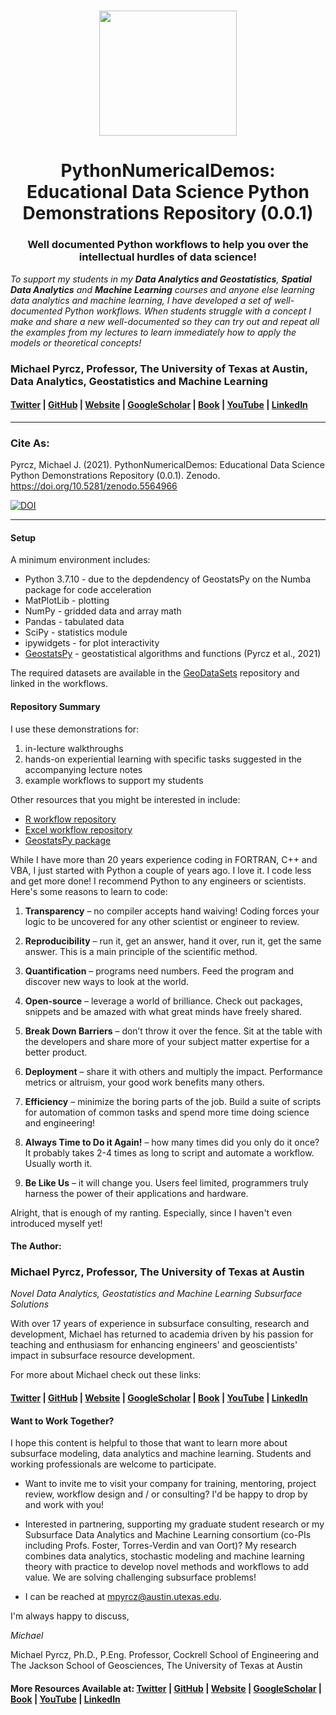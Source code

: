 <h1 align="center"<p>
    <img src="https://github.com/GeostatsGuy/GeostatsPy/blob/master/TCG_color_logo.png" width="220" height="200" />
</p></h1>

<h1 align="center">PythonNumericalDemos: Educational Data Science Python Demonstrations Repository (0.0.1)</h1>

<h3 align="center">Well documented Python workflows to help you over the intellectual hurdles of data science!</h3>

*To support my students in my **Data Analytics and Geostatistics**, **Spatial Data Analytics** and **Machine Learning** courses and anyone else learning data analytics and machine learning, I have developed a set of well-documented Python workflows. When students struggle with a concept I make and share a new well-documented so they can try out and repeat all the examples from my lectures to learn immediately how to apply the models or theoretical concepts!* 

### Michael Pyrcz, Professor, The University of Texas at Austin, Data Analytics, Geostatistics and Machine Learning 
#### [Twitter](https://twitter.com/geostatsguy) | [GitHub](https://github.com/GeostatsGuy) | [Website](http://michaelpyrcz.com) | [GoogleScholar](https://scholar.google.com/citations?user=QVZ20eQAAAAJ&hl=en&oi=ao) | [Book](https://www.amazon.com/Geostatistical-Reservoir-Modeling-Michael-Pyrcz/dp/0199731446) | [YouTube](https://www.youtube.com/channel/UCLqEr-xV-ceHdXXXrTId5ig)  | [LinkedIn](https://www.linkedin.com/in/michael-pyrcz-61a648a1)

***

### Cite As:

Pyrcz, Michael J. (2021). PythonNumericalDemos: Educational Data Science Python Demonstrations Repository (0.0.1). Zenodo. https://doi.org/10.5281/zenodo.5564966

[![DOI](https://zenodo.org/badge/106843586.svg)](https://zenodo.org/doi/10.5281/zenodo.5564966)

***

#### Setup

A minimum environment includes:

* Python 3.7.10 - due to the depdendency of GeostatsPy on the Numba package for code acceleration
* MatPlotLib - plotting
* NumPy - gridded data and array math
* Pandas - tabulated data
* SciPy - statistics module
* ipywidgets - for plot interactivity
* [GeostatsPy](https://pypi.org/project/geostatspy/) - geostatistical algorithms and functions (Pyrcz et al., 2021)

The required datasets are available in the [GeoDataSets](https://github.com/GeostatsGuy/GeoDataSets) repository and linked in the workflows.

#### Repository Summary

I use these demonstrations for:

1. in-lecture walkthroughs 
2. hands-on experiential learning with specific tasks suggested in the accompanying lecture notes
3. example workflows to support my students

Other resources that you might be interested in include:

*  [R workflow repository](https://github.com/GeostatsGuy/geostatsr)
*  [Excel workflow repository](https://github.com/GeostatsGuy/ExcelNumericalDemos)
*  [GeostatsPy package](https://github.com/GeostatsGuy/GeostatsPy)

While I have more than 20 years experience coding in FORTRAN, C++ and VBA, I just started with Python a couple of years ago. I love it.  I code less and get more done!  I recommend Python to any engineers or scientists.  Here's some reasons to learn to code:

1. __Transparency__ – no compiler accepts hand waiving! Coding forces your logic to be uncovered for any other scientist or engineer to review.

2. __Reproducibility__ – run it, get an answer, hand it over, run it, get the same answer. This is a main principle of the scientific method.

3. __Quantification__ – programs need numbers. Feed the program and discover new ways to look at the world.

4. __Open-source__ – leverage a world of brilliance. Check out packages, snippets and be amazed with what great minds have freely shared.

5. __Break Down Barriers__ – don’t throw it over the fence. Sit at the table with the developers and share more of your subject matter expertise for a better product.

6. __Deployment__ – share it with others and multiply the impact. Performance metrics or altruism, your good work benefits many others.

7. __Efficiency__ – minimize the boring parts of the job. Build a suite of scripts for automation of common tasks and spend more time doing science and engineering!

8. __Always Time to Do it Again!__ – how many times did you only do it once? It probably takes 2-4 times as long to script and automate a workflow.  Usually worth it.

9. __Be Like Us__ – it will change you. Users feel limited, programmers truly harness the power of their applications and hardware. 

Alright, that is enough of my ranting. Especially, since I haven't even introduced myself yet!

#### The Author:

### Michael Pyrcz, Professor, The University of Texas at Austin 
*Novel Data Analytics, Geostatistics and Machine Learning Subsurface Solutions*

With over 17 years of experience in subsurface consulting, research and development, Michael has returned to academia driven by his passion for teaching and enthusiasm for enhancing engineers' and geoscientists' impact in subsurface resource development. 

For more about Michael check out these links:

#### [Twitter](https://twitter.com/geostatsguy) | [GitHub](https://github.com/GeostatsGuy) | [Website](http://michaelpyrcz.com) | [GoogleScholar](https://scholar.google.com/citations?user=QVZ20eQAAAAJ&hl=en&oi=ao) | [Book](https://www.amazon.com/Geostatistical-Reservoir-Modeling-Michael-Pyrcz/dp/0199731446) | [YouTube](https://www.youtube.com/channel/UCLqEr-xV-ceHdXXXrTId5ig)  | [LinkedIn](https://www.linkedin.com/in/michael-pyrcz-61a648a1)

#### Want to Work Together?

I hope this content is helpful to those that want to learn more about subsurface modeling, data analytics and machine learning. Students and working professionals are welcome to participate.

* Want to invite me to visit your company for training, mentoring, project review, workflow design and / or consulting? I'd be happy to drop by and work with you! 

* Interested in partnering, supporting my graduate student research or my Subsurface Data Analytics and Machine Learning consortium (co-PIs including Profs. Foster, Torres-Verdin and van Oort)? My research combines data analytics, stochastic modeling and machine learning theory with practice to develop novel methods and workflows to add value. We are solving challenging subsurface problems!

* I can be reached at mpyrcz@austin.utexas.edu.

I'm always happy to discuss,

*Michael*

Michael Pyrcz, Ph.D., P.Eng. Professor, Cockrell School of Engineering and The Jackson School of Geosciences, The University of Texas at Austin

#### More Resources Available at: [Twitter](https://twitter.com/geostatsguy) | [GitHub](https://github.com/GeostatsGuy) | [Website](http://michaelpyrcz.com) | [GoogleScholar](https://scholar.google.com/citations?user=QVZ20eQAAAAJ&hl=en&oi=ao) | [Book](https://www.amazon.com/Geostatistical-Reservoir-Modeling-Michael-Pyrcz/dp/0199731446) | [YouTube](https://www.youtube.com/channel/UCLqEr-xV-ceHdXXXrTId5ig)  | [LinkedIn](https://www.linkedin.com/in/michael-pyrcz-61a648a1)
